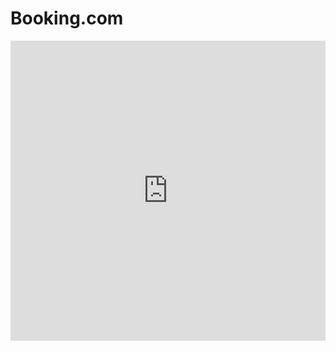 # Booking.com

<iframe width="100%" height="480" src="https://www.youtube.com/embed/9GE3yiVo1FM" title="Data Engineering At Booking.com Case Study | #064" frameborder="0" allow="accelerometer; autoplay; clipboard-write; encrypted-media; gyroscope; picture-in-picture" allowfullscreen></iframe>